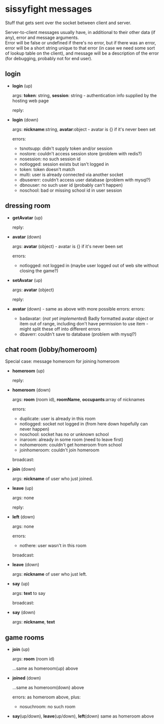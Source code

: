 # sissyfight messages

Stuff that gets sent over the socket between client and server.  

Server-to-client messages usually have, in additional to their other data (if any), error and message arguments.  
Error will be false or undefined if there's no error, but if there was an error, error will be a short string 
unique to that error (in case we need some sort of lookup table on the client), and message will be a description
of the error (for debugging, probably not for end user).

## login

*	**login** (up)

	args: **token**: string, **session**: string - authentication info supplied by the hosting web page
	
	reply:
	
*	**login** (down)

	args: **nickname**:string, **avatar**:object - avatar is {} if it's never been set
	
	errors:
	* tsnotsupp: didn't supply token and/or session
	* nostore: couldn't access session store (problem with redis?)
	* nosession: no such session id
	* notlogged: session exists but isn't logged in
	* token: token doesn't match
	* multi: user is already connected via another socket
	* dbusererr: couldn't access user database (problem with mysql?)
	* dbnouser: no such user id (probably can't happen)
	* noschool: bad or missing school id in user session
	
## dressing room

*	**getAvatar** (up)

	reply:
	
*	**avatar** (down)

	args: **avatar** (object) - avatar is {} if it's never been set
	
	errors:
	* notlogged: not logged in (maybe user logged out of web site without closing the game?)
	
*	**setAvatar** (up)

	args: **avatar** (object)
	
	reply:

*	**avatar** (down) - same as above with more possible errors:
	errors:
	* badavatar: (*not yet implemented*) Badly formatted avatar object or item out of range, including don't have permission to use item - might split these off into different errors
	* dbaverr: couldn't save to database (problem with mysql?)

## chat room (lobby/homeroom)

Special case: message homeroom for joining homeroom

*	**homeroom** (up)

	reply:
	
*	**homeroom** (down)

	args: **room** (room id), **roomName**, **occupants**:array of nicknames
	
	errors:
	* duplicate: user is already in this room
	* notlogged: socket not logged in (from here down hopefully can never happen)
	* noschool: socket has no or unknown school	
	* inaroom: already in some room (need to leave first)
	* nohomeroom: couldn't get homeroom from school
	* joinhomeroom: couldn't join homeroom
	
	
	
	broadcast:

*	**join** (down)

	args: **nickname** of user who just joined.
	
*	**leave** (up)

	args: none
	
	reply:

*	**left** (down)

	args: none
	
	errors: 
	* nothere: user wasn't in this room
		
	broadcast:
	
*	**leave** (down)

	args: **nickname** of user who just left.
	
*	**say**	(up)

	args: **text** to say
	
	broadcast:
	
*	**say** (down)

	args: **nickname**, **text**

	

## game rooms 
	

*	**join** (up)

	args: **room** (room id)

	...same as homeroom(up) above
	
*	**joined** (down)

	...same as homeroom(down) above
	
	errors: as homeroom above, plus:
	* nosuchroom: no such room

*	**say**(up/down), **leave**(up/down), **left**(down) same as homeroom above 

	

	
